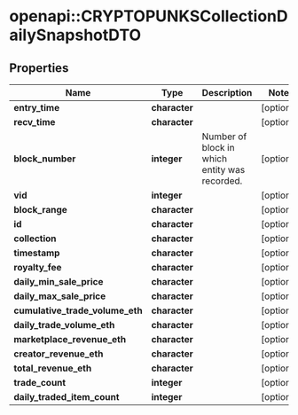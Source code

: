 # openapi::CRYPTOPUNKSCollectionDailySnapshotDTO


## Properties
Name | Type | Description | Notes
------------ | ------------- | ------------- | -------------
**entry_time** | **character** |  | [optional] 
**recv_time** | **character** |  | [optional] 
**block_number** | **integer** | Number of block in which entity was recorded. | [optional] 
**vid** | **integer** |  | [optional] 
**block_range** | **character** |  | [optional] 
**id** | **character** |  | [optional] 
**collection** | **character** |  | [optional] 
**timestamp** | **character** |  | [optional] 
**royalty_fee** | **character** |  | [optional] 
**daily_min_sale_price** | **character** |  | [optional] 
**daily_max_sale_price** | **character** |  | [optional] 
**cumulative_trade_volume_eth** | **character** |  | [optional] 
**daily_trade_volume_eth** | **character** |  | [optional] 
**marketplace_revenue_eth** | **character** |  | [optional] 
**creator_revenue_eth** | **character** |  | [optional] 
**total_revenue_eth** | **character** |  | [optional] 
**trade_count** | **integer** |  | [optional] 
**daily_traded_item_count** | **integer** |  | [optional] 


